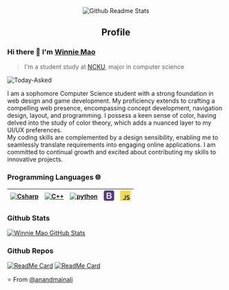 <p align="center">
 <img width="100px" src="https://res.cloudinary.com/anuraghazra/image/upload/v1594908242/logo_ccswme.svg" align="center" alt="Github Readme Stats" />
 <h2 align="center">Profile</h2>
</p>

### Hi there 👋 I'm [Winnie Mao]()
> I'm a student study at [NCKU](https://www.ncku.edu.tw/), major in computer science


<img src="https://komarev.com/ghpvc/?username=Today-Asked" alt="Today-Asked" />

<div>
 <p>
I am a sophomore Computer Science student with a strong foundation in web design and game development. My proficiency extends to crafting a compelling web presence, encompassing concept development, navigation design, layout, and programming. I possess a keen sense of color, having delved into the study of color theory, which adds a nuanced layer to my UI/UX preferences. 
<br>
   My coding skills are complemented by a design sensibility, enabling me to seamlessly translate requirements into engaging online applications. I am committed to continual growth and excited about contributing my skills to innovative projects.
</p>
</div>

### Programming Languages 🌐

| [<img src="https://hackmd.io/_uploads/B1Qzw0vdT.svg" alt="Csharp" width="24">](https://dotnet.microsoft.com/en-us/languages/csharp) | [<img src="https://hackmd.io/_uploads/r1FbYRvOT.png" alt="C++" width="38">](https://cplusplus.com/)  | [<img src="https://hackmd.io/_uploads/SkAmYADuT.svg" alt="python" width="24">](https://www.python.org/)  |  [<img src="https://raw.githubusercontent.com/github/explore/80688e429a7d4ef2fca1e82350fe8e3517d3494d/topics/bootstrap/bootstrap.png" alt="Bootstrap" width="24">](https://getbootstrap.com/) |  [<img src="https://raw.githubusercontent.com/github/explore/80688e429a7d4ef2fca1e82350fe8e3517d3494d/topics/javascript/javascript.png" alt="javascript" width="24">](https://developer.mozilla.org/en-US/docs/Web/JavaScript) |
|---|---|---|---|---|
 
<!---
### Skills 🛠️

|Unity|Google App Scripts|Data Science|Web Crawler|||||
|---|---|---|---|---|---|---|---|---|
--->

### Github Stats

[![Winnie Mao GitHub Stats](https://github-readme-stats.vercel.app/api?username=Today-Asked&show_icons=true&count_private=true)](https://github.com/Today-Asked)

### Github Repos

[![ReadMe Card](https://github-readme-stats.vercel.app/api/pin/?username=Today-Asked&repo=Study-Guides-Recommendation&show_owner=true)](https://github.com/Today-Asked/Study-Guides-Recommendation)
[![ReadMe Card](https://github-readme-stats.vercel.app/api/pin/?username=Today-Asked&repo=Expense-Tracking-Penguin&show_owner=true)](https://github.com/Today-Asked/Expense-Tracking-Penguin)


<!---
<h3> 🤝🏻 Connect with Me </h3>

<p align="center">
<a href="https://www.anandmainali.com.np" target="_blank"><img alt="Website" src="https://img.shields.io/badge/Website-www.anandmainali.com.np-blue?style=flat&logo=google-chrome"></a>
<a href="https://www.linkedin.com/in/anandmainali/" target="_blank"><img alt="LinkedIn" src="https://img.shields.io/badge/LinkedIn-@anandmainali-blue?style=flat&logo=linkedin"></a>
<a href="https://stackoverflow.com/users/8519896/anand-mainali?tab=profile" target="_blank"><img alt="Stack Overflow" src="https://img.shields.io/badge/Stackoverflow-Anand%20Mainali-blue?style=flat&logo=stackoverflow"></a>
<a href="mailto:mao930710@gmail.com"><img alt="Email" src="https://img.shields.io/badge/Email-mao930710@gmail.com-blue?style=flat&logo=gmail"></a>
</p>
--->


⭐️ From [@anandmainali](https://github.com/anandmainali)
